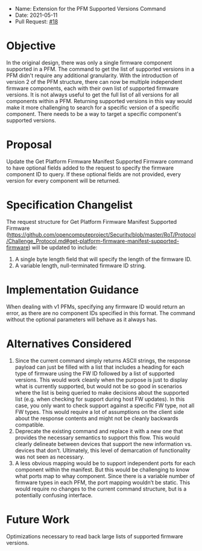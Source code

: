 * Name: Extension for the PFM Supported Versions Command
* Date: 2021-05-11
* Pull Request: [#18](https://github.com/opencomputeproject/Security/pull/18)

# Objective

In the original design, there was only a single firmware component supported in
a PFM.  The command to get the list of supported versions in a PFM didn't require
any additional granularity.  With the introduction of version 2 of the PFM
structure, there can now be multiple independent firmware components, each with
their own list of supported firmware versions.  It is not always useful to get
the full list of all versions for all components within a PFM.  Returning
supported versions in this way would make it more challenging to search for a
specific version of a specific component.  There needs to be a way to target a
specific component's supported versions.

# Proposal

Update the Get Platform Firmware Manifest Supported Firmware command to have
optional fields added to the request to specify the firmware component ID to
query.  If these optional fields are not provided, every version for every
component will be returned.

# Specification Changelist

The request structure for Get Platform Firmware Manifest Supported Firmware
(https://github.com/opencomputeproject/Security/blob/master/RoT/Protocol/Challenge_Protocol.md#get-platform-firmware-manifest-supported-firmware)
will be updated to include:
1. A single byte length field that will specify the length of the firmware ID.
2. A variable length, null-terminated firmware ID string.

# Implementation Guidance

When dealing with v1 PFMs, specifying any firmware ID would return an error, as
there are no component IDs specified in this format.  The command without the
optional parameters will behave as it always has.

# Alternatives Considered

1.	Since the current command simply returns ASCII strings, the response payload
can just be filled with a list that includes a heading for each type of firmware
using the FW ID followed by a list of supported versions.  This would work cleanly
when the purpose is just to display what is currently supported, but would not be
so good in scenarios where the list is being queried to make decisions about the
supported list (e.g. when checking for support during host FW updates).  In this
case, you only want to check support against a specific FW type, not all FW types.
This would require a lot of assumptions on the client side about the response
contents and might not be cleanly backwards compatible.
2.	Deprecate the existing command and replace it with a new one that provides
the necessary semantics to support this flow.  This would clearly delineate
between devices that support the new information vs. devices that don’t.
Ultimately, this level of demarcation of functionality was not seen as
necessary.
3.	A less obvious mapping would be to support independent ports for each
component within the manifest.  But this would be challenging to know what ports
map to whay component.  Since there is a variable number of firmware types in
each PFM, the port mapping wouldn’t be static.  This would require no changes to
the current command structure, but is a potentially confusing interface.

# Future Work

Optimizations necessary to read back large lists of supported firmware versions.
